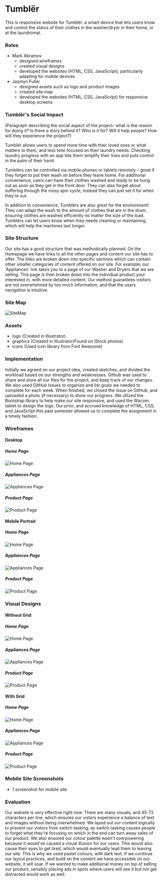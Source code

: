 # Tumblër

This is responsive website for Tumblër: a smart device that lets users know and control the status of their clothes in the washer/dryer in their home, or at the laundromat.

### Roles
* Mark Abramov
    * designed wireframes
    * created visual designs
    * developed the websites (HTML, CSS, JavaScript), particularly adapting for mobile devices
* Jazmyn Fuller
    * designed assets such as logo and product images
    * created site map
    * developed the websites (HTML, CSS, JavaScript) for responsive desktop screens

### Tumblër's Social Impact

(Paragraph describing the social aspect of the project- what is the reason for doing it? Is there a story behind it? Who is it for? Will it help people? How will they experience the project?)  
  
Tumblër allows users to spend more time with their loved ones or what matters to them, and less time focused on their laundry needs. Checking laundry progress with an app lets them simplify their lives and puts control in the palm of their hand.  
  
Tumblërs can be controlled via mobile phones or tablets remotely – great if they forget to put their wash on before they leave home. For additional convenience, users can have their clothes washed and ready to be hung out as soon as they get in the front door. They can also forget about suffering through the noisy spin cycle; instead they can just set it for when they’re out.  
  
In addition to convenience, Tumblërs are also great for the environment! They can adapt the wash to the amount of clothes that are in the drum, ensuring clothes are washed efficiently no matter the size of the load. Tumblërs can let users know when they needs cleaning or maintaining, which will help the machines last longer.

### Site Structure
Our site has a good structure that was methodically planned. On the Homepage we have links to all the other pages and content our site has to offer. The links are broken down into specific sections which can contain other smaller categories of content offered on our site. For example, our 'Appliances' link takes you to a page of our Washer and Dryers that we are selling. This page is then broken down into the individual product your interested in, with more detailed content. Our method guarantees visitors are not overwhelmed by too much information, and that the users navigation is intuitive.  

### Site Map
![SiteMap](https://github.com/JazmynFuller/iot-tumbler/blob/master/wireframes/sitemap.jpg?raw=true)

### Assets
 * logo (Created in Illustrator)
 * graphics (Created in Illustrator/Found on iStock photos)
 * icons (Used icon library from Font Awesome)


### Implementation
Initially we agreed on our project idea, created sketches, and divided the workload based on our strengths and weaknesses. Github was used to share and store all our files for the project, and keep track of our changes. We also used GitHub Issues to organize and list goals we needed to complete for each week. When finished, we closed the issue on GitHub, and uploaded a photo (if necessary) to show our progress. We utlized the Bootstrap library to help make our site responsive, and used the Wacom tablet to design the logo. Our prior, and accrued knowledge of HTML, CSS, and JavaScript this past semester allowed us to complete the assignment in a timely fashion.
    
### Wireframes
#### Desktop
##### Home Page
![Home Page](https://github.com/JazmynFuller/iot-tumbler/blob/master/wireframes/HOME%20PAGE%20desktop.png?raw=true)
##### Appliances Page
![Appliances Page](https://github.com/JazmynFuller/iot-tumbler/blob/master/wireframes/APPLIANCES%20desktop.png?raw=true)
##### Product Page
![Product Page](https://github.com/JazmynFuller/iot-tumbler/blob/master/wireframes/PRODUCT%20desktop.png?raw=true)

#### Mobile Portrait
##### Home Page
![Home Page](https://github.com/JazmynFuller/iot-tumbler/blob/master/wireframes/HOME%20PAGE%20Mobile%20Portrait.png?raw=true)
##### Appliances Page
![Appliances Page](https://github.com/JazmynFuller/iot-tumbler/blob/master/wireframes/APPLIANCES%20Mobile%20Portrait.png?raw=true)
##### Product Page
![Product Page](https://github.com/JazmynFuller/iot-tumbler/blob/master/wireframes/PRODUCT%20Mobile%20Portrait.png?raw=true)

### Visual Designs

#### Without Grid

##### Home Page
![Home Page](https://github.com/JazmynFuller/iot-tumbler/blob/master/Visual%20Designs/without%20grid/HOME%20PAGE%20desktop.png?raw=true)
##### Appliances Page
![Appliances Page](https://github.com/JazmynFuller/iot-tumbler/blob/master/Visual%20Designs/without%20grid/APPLIANCES%20desktop.png?raw=true)
##### Product Page
![Product Page](https://github.com/JazmynFuller/iot-tumbler/blob/master/Visual%20Designs/without%20grid/PRODUCT%20desktop.png?raw=true)

#### With Grid

##### Home Page
![Home Page](https://github.com/JazmynFuller/iot-tumbler/blob/master/Visual%20Designs/with%20grid/HOME%20PAGE%20desktop.png?raw=true)
##### Appliances Page
![Appliances Page](https://github.com/JazmynFuller/iot-tumbler/blob/master/Visual%20Designs/with%20grid/APPLIANCES%20desktop.png?raw=true)
##### Product Page
![Product Page](https://github.com/JazmynFuller/iot-tumbler/blob/master/Visual%20Designs/with%20grid/PRODUCT%20desktop.png?raw=true)

### Mobile Site Screenshots

* 1 screenshot for mobile site

### Evaluation
Our website is very effective right now. There are many visuals, and 45-72 characters per line, which ensures our vistors experience a balance of text and images without being overwhelmed. We layed out our content logically to prevent our vistors from switch tasking; as switch tasking causes people to forget what they're focusing on which in the end can turn away sales of our product. We also ensured our colour palette wasn't overpowering because it would've caused a visual illusion for our users. This would also cause their eyes to get tired, which would eventually lead them to leaving our site. This is why we used pastel colours, with dark text. If we continue our layout practices, and build on the content we have accessible on our website, it will soar. If we wanted to make additional money on top of selling our product, sensibly placing ads in spots where users will see it but not get distracted would work as well. 
